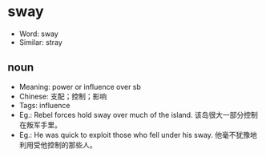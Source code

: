 # sway

- Word: sway
- Similar: stray

## noun

- Meaning: power or influence over sb
- Chinese: 支配；控制；影响
- Tags: influence
- Eg.: Rebel forces hold sway over much of the island. 该岛很大一部分控制在叛军手里。
- Eg.: He was quick to exploit those who fell under his sway. 他毫不犹豫地利用受他控制的那些人。

